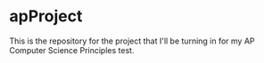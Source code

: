 # apProject
This is the repository for the project that I'll be turning in for my AP Computer Science Principles test.

